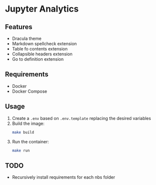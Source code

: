 # Jupyter Analytics

## Features

- Dracula theme
- Markdown spellcheck extension
- Table fo contents extension
- Collapsible headers extension
- Go to definition extension

## Requirements

- Docker
- Docker Compose

## Usage

1. Create a `.env` based on `.env.template` replacing the desired variables
2. Build the image:
    ```sh
    make build
    ```
3. Run the container:
    ```sh
    make run
    ```

## TODO
- Recursively install requirements for each nbs folder